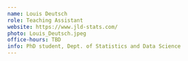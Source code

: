 ```yaml
---
name: Louis Deutsch
role: Teaching Assistant
website: https://www.jld-stats.com/
photo: Louis_Deutsch.jpeg
office-hours: TBD
info: PhD student, Dept. of Statistics and Data Science
---
```


